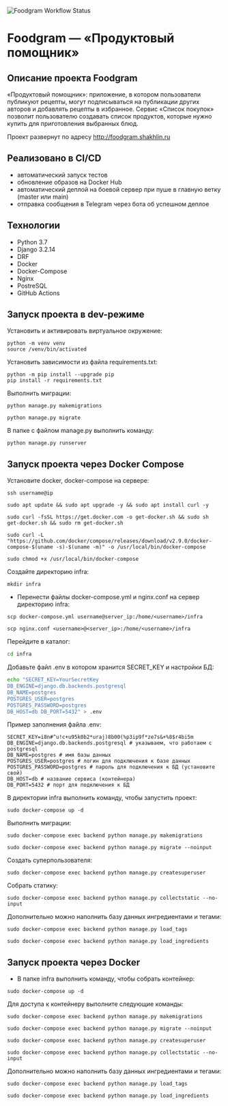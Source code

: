 ![Foodgram Workflow Status](https://github.com/shakdv/foodgram-project-react/actions/workflows/foodgram_workflow.yml/badge.svg?branch=master&event=push)
# Foodgram — «Продуктовый помощник»

## Описание проекта Foodgram
«Продуктовый помощник»: приложение, в котором пользователи публикуют рецепты, могут подписываться на публикации других авторов и добавлять рецепты в избранное.
Сервис «Список покупок» позволит пользователю создавать список продуктов, которые нужно купить для приготовления выбранных блюд.

Проект развернут по адресу http://foodgram.shakhlin.ru

## Реализовано в CI/CD
* автоматический запуск тестов
* обновление образов на Docker Hub
* автоматический деплой на боевой сервер при пуше в главную ветку (master или main)
* отправка сообщения в Telegram через бота об успешном деплое

## Технологии
* Python 3.7
* Django 3.2.14
* DRF
* Docker
* Docker-Compose
* Nginx
* PostreSQL
* GitHub Actions

## Запуск проекта в dev-режиме

Установить и активировать виртуальное окружение:
```
python -m venv venv
source /venv/bin/activated
```

Установить зависимости из файла requirements.txt:
```
python -m pip install --upgrade pip
pip install -r requirements.txt
```

Выполнить миграции:
```
python manage.py makemigrations

python manage.py migrate
```

В папке с файлом manage.py выполнить команду:
```
python manage.py runserver
```

## Запуск проекта через Docker Compose

Установите docker, docker-compose на сервере:
```
ssh username@ip
```
```
sudo apt update && sudo apt upgrade -y && sudo apt install curl -y
```
```
sudo curl -fsSL https://get.docker.com -o get-docker.sh && sudo sh get-docker.sh && sudo rm get-docker.sh
```
```
sudo curl -L "https://github.com/docker/compose/releases/download/v2.9.0/docker-compose-$(uname -s)-$(uname -m)" -o /usr/local/bin/docker-compose
```
```
sudo chmod +x /usr/local/bin/docker-compose
```

Создайте директорию infra:

```
mkdir infra
```
* Перенести файлы docker-compose.yml и nginx.conf на сервер директорию infra:

```
scp docker-compose.yml username@server_ip:/home/<username>/infra
```
```
scp nginx.conf <username>@<server_ip>:/home/<username>/infra
```

Перейдите в каталог:
```bash
cd infra
```

Добавьте файл .env в котором хранится SECRET_KEY и настройки БД:
```bash
echo "SECRET_KEY=YourSecretKey 
DB_ENGINE=django.db.backends.postgresql 
DB_NAME=postgres 
POSTGRES_USER=postgres 
POSTGRES_PASSWORD=postgres 
DB_HOST=db DB_PORT=5432" > .env
```
Пример заполнения файла .env:
```
SECRET_KEY=i8n#^u!c+u95k0b2*uraj)8b00(%p3ip9f*ze7s&+%8$r4bi5m
DB_ENGINE=django.db.backends.postgresql # указываем, что работаем с postgresql 
DB_NAME=postgres # имя базы данных 
POSTGRES_USER=postgres # логин для подключения к базе данных 
POSTGRES_PASSWORD=postgres # пароль для подключения к БД (установите свой) 
DB_HOST=db # название сервиса (контейнера) 
DB_PORT=5432 # порт для подключения к БД
```
В директории infra выполнить команду, чтобы запустить проект:
```
sudo docker-compose up -d
```

Выполнить миграции:
```
sudo docker-compose exec backend python manage.py makemigrations
```
```
sudo docker-compose exec backend python manage.py migrate --noinput
```
Создать суперпользователя:
```
sudo docker-compose exec backend python manage.py createsuperuser
```
Собрать статику:
```
sudo docker-compose exec backend python manage.py collectstatic --no-input
```

Дополнительно можно наполнить базу данных ингредиентами и тегами:
```
sudo docker-compose exec backend python manage.py load_tags
```
```
sudo docker-compose exec backend python manage.py load_ingredients
```

## Запуск проекта через Docker
- В папке infra выполнить команду, чтобы собрать контейнер:

```
sudo docker-compose up -d
```

Для доступа к контейнеру выполните следующие команды:

```
sudo docker-compose exec backend python manage.py makemigrations
```
```
sudo docker-compose exec backend python manage.py migrate --noinput
```
```
sudo docker-compose exec backend python manage.py createsuperuser
```
```
sudo docker-compose exec backend python manage.py collectstatic --no-input
```

Дополнительно можно наполнить базу данных ингредиентами и тегами:

```
sudo docker-compose exec backend python manage.py load_tags
```
```
sudo docker-compose exec backend python manage.py load_ingredients
```
